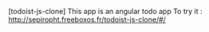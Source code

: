 [todoist-js-clone]
This app is an angular todo app
To try it : http://sepiropht.freeboxos.fr/todoist-js-clone/#/
